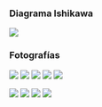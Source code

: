 
### Diagrama Ishikawa

<a href="ct-entorno-urbano/diagrama.jpg"><img class="contenido-imagen" src="ct-entorno-urbano/diagrama-previa.jpg"></a>

### Fotografías

<a href="fotos-guillermo/41.jpg"><img class="contenido-imagen" src="fotos-guillermo/41-previa.jpg"></a>
<a href="fotos-guillermo/42.jpg"><img class="contenido-imagen" src="fotos-guillermo/42-previa.jpg"></a>
<a href="fotos-guillermo/43.jpg"><img class="contenido-imagen" src="fotos-guillermo/43-previa.jpg"></a>
<a href="fotos-guillermo/44.jpg"><img class="contenido-imagen" src="fotos-guillermo/44-previa.jpg"></a>
<a href="fotos-guillermo/45.jpg"><img class="contenido-imagen" src="fotos-guillermo/45-previa.jpg"></a>

<a href="fotos-guillermo/55.jpg"><img class="contenido-imagen" src="fotos-guillermo/55-previa.jpg"></a>
<a href="fotos-guillermo/56.jpg"><img class="contenido-imagen" src="fotos-guillermo/56-previa.jpg"></a>
<a href="fotos-guillermo/57.jpg"><img class="contenido-imagen" src="fotos-guillermo/57-previa.jpg"></a>
<a href="fotos-guillermo/58.jpg"><img class="contenido-imagen" src="fotos-guillermo/58-previa.jpg"></a>
